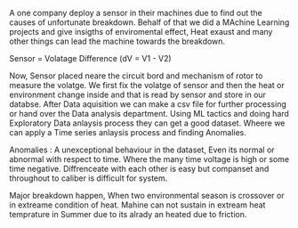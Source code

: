 A one company deploy a sensor in their machines due to find out the causes of unfortunate breakdown. Behalf of that we did a MAchine Learning projects and give insigths of enviromental effect, Heat exaust and many other things can lead the machine towards the  breakdown.

Sensor = Volatage Difference (dV = V1 - V2)

Now, Sensor placed neare the circuit bord and mechanism of rotor to measure the volatge. We first fix the volatge of sensor and then the heat or environment change inside and that is read by sensor and store in our databse. 
After Data aquisition we can make a csv file for further processing or hand over the Data analysis department. Using ML tactics and doing hard Exploratory Data anlaysis process they can get a good dataset. Wheere we can apply a Time series anlaysis process and finding Anomalies.

Anomalies : A unexceptional behaviour in the dataset, Even its normal or abnormal with respect to time. Where the many time voltage is high or some time negative. Diffrenceate with each other is easy but companset and throughout to caliber is difficult for system.

Major breakdown happen, When two environmental season is crossover or in extreame condition of heat. Mahine can not sustain in extream heat temprature in Summer due to its alrady an heated due to friction. 
